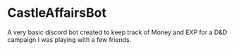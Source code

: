# CastleAffairsBot  
  
A very basic discord bot created to keep track of Money and EXP for a D&D campaign I was playing with a few friends.
